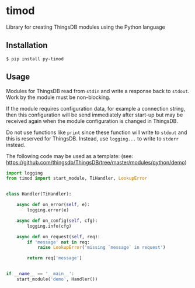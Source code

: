 # timod

Library for creating ThingsDB modules using the Python language

## Installation

```shell
$ pip install py-timod
```

## Usage

Modules for ThingsDB read from `stdin` and write a response back to `stdout`. Work by the module must be non-blocking.

If the module requires configuration data, for example a connection string, then this configuration will be send immediately after start-up but may be received again when the module configuration is changed in ThingsDB.

Do not use functions like `print` since these function will write to `stdout` and this is reserved for ThingsDB. Instead, use `logging...` to write to `stderr` instead.

The following code may be used as a template: (see: https://github.com/thingsdb/ThingsDB/tree/master/modules/python/demo)

```python
import logging
from timod import start_module, TiHandler, LookupError


class Handler(TiHandler):

    async def on_error(self, e):
        logging.error(e)

    async def on_config(self, cfg):
        logging.info(cfg)

    async def on_request(self, req):
        if 'message' not in req:
            raise LookupError('missing `message` in request')

        return req['message']


if __name__ == '__main__':
    start_module('demo', Handler())
```


